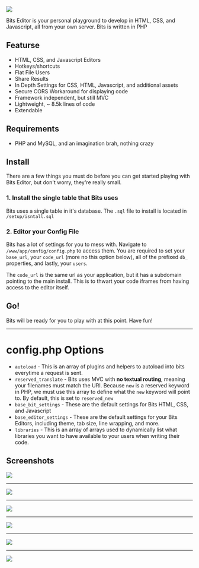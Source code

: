 <img src="http://i.imgur.com/AHwuTwa.png">

Bits Editor is your personal playground to develop in HTML, CSS, and Javascript, all from your own server. Bits is written in PHP

## Featurse

* HTML, CSS, and Javascript Editors
* Hotkeys/shortcuts
* Flat File Users
* Share Results
* In Depth Settings for CSS, HTML, Javascript, and additional assets
* Secure CORS Workaround for displaying code
* Framework independent, but still MVC
* Lightweight, ~ 8.5k lines of code
* Extendable

## Requirements
* PHP and MySQL, and an imagination brah, nothing crazy

## Install

There are a few things you must do before you can get started playing with Bits Editor, but don't worry, they're really small.

### 1. Install the single table that Bits uses

Bits uses a single table in it's database. The `.sql` file to install is located in `/setup/isntall.sql`

### 2. Editor your Config File

Bits has a lot of settings for you to mess with. Navigate to `/www/app/config/config.php` to access them. You are required to set your `base_url`, your `code_url` (more no this option below), all of the prefixed `db_` properties, and lastly, your `users`.

The `code_url` is the same url as your application, but it has a subdomain pointing to the main install. This is to thwart your code iframes from having access to the editor itself.

## Go!

Bits will be ready for you to play with at this point. Have fun!


<hr />

# config.php Options

* `autoload` - This is an array of plugins and helpers to autoload into bits everytime a request is sent.
* `reserved_translate` - Bits uses MVC with **no textual routing**, meaning your filenames must match the URI. Because `new` is a reserved keyword in PHP, we must use this array to define what the `new` keyword will point to. By default, this is set to `reserved_new`
* `base_bit_settings` - These are the default settings for Bits HTML, CSS, and Javascript
* `base_editor_settings` - These are the default settings for your Bits Editors, including theme, tab size, line wrapping, and more.
* `libraries` - This is an array of arrays used to dynamically list what libraries you want to have available to your users when writing their code.

## Screenshots

<img src="http://i.imgur.com/qlCNc4z.jpg"><hr />
<img src="http://i.imgur.com/SrYrutQ.jpg"><hr />
<img src="http://i.imgur.com/qcU6tFj.jpg"><hr />
<img src="http://i.imgur.com/PRCfvL9.jpg"><hr />
<img src="http://i.imgur.com/795zUgW.jpg"><hr />
<img src="http://i.imgur.com/X8lBIGf.jpg">

